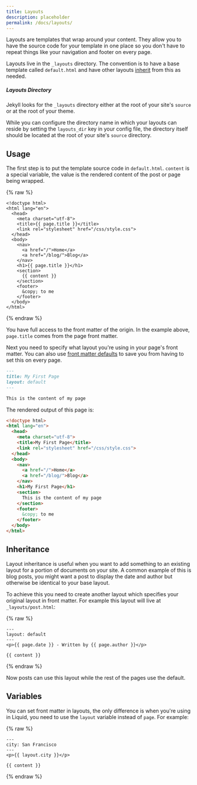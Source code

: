 ```yaml
---
title: Layouts
description: placeholder
permalink: /docs/layouts/
---
```

Layouts are templates that wrap around your content. They allow you to have the
source code for your template in one place so you don't have to repeat things
like your navigation and footer on every page.

Layouts live in the `_layouts` directory. The convention is to have a base
template called `default.html` and have other layouts [inherit](#inheritance)
from this as needed.

<div class="note">
  <h5>Layouts Directory</h5>
  <p>
    Jekyll looks for the <code>_layouts</code> directory either at the root of
    your site's <code>source</code> or at the root of your theme.
  </p>
  <p>
    While you can configure the directory name in which your layouts can reside by
    setting the <code>layouts_dir</code> key in your config file, the directory
    itself should be located at the root of your site's <code>source</code> directory.
  </p>
</div>


## Usage

The first step is to put the template source code in `default.html`. `content`
is a special variable, the value is the rendered content of the post or page
being wrapped.



{% raw %}
```liquid
<!doctype html>
<html lang="en">
  <head>
    <meta charset="utf-8">
    <title>{{ page.title }}</title>
    <link rel="stylesheet" href="/css/style.css">
  </head>
  <body>
    <nav>
      <a href="/">Home</a>
      <a href="/blog/">Blog</a>
    </nav>
    <h1>{{ page.title }}</h1>
    <section>
      {{ content }}
    </section>
    <footer>
      &copy; to me
    </footer>
  </body>
</html>
```
{% endraw %}

You have full access to the front matter of the origin. In the
example above, `page.title` comes from the page front matter.

Next you need to specify what layout you're using in your page's front matter.
You can also use
[front matter defaults](/docs/configuration/front-matter-defaults/) to save you
from having to set this on every page.

```markdown
---
title: My First Page
layout: default
---

This is the content of my page
```

The rendered output of this page is:

```html
<!doctype html>
<html lang="en">
  <head>
    <meta charset="utf-8">
    <title>My First Page</title>
    <link rel="stylesheet" href="/css/style.css">
  </head>
  <body>
    <nav>
      <a href="/">Home</a>
      <a href="/blog/">Blog</a>
    </nav>
    <h1>My First Page</h1>
    <section>
      This is the content of my page
    </section>
    <footer>
      &copy; to me
    </footer>
  </body>
</html>
```


## Inheritance

Layout inheritance is useful when you want to add something to an existing
layout for a portion of documents on your site. A common example of this is
blog posts, you might want a post to display the date and author but otherwise
be identical to your base layout.

To achieve this you need to create another layout which specifies your original
layout in front matter. For example this layout will live at
`_layouts/post.html`:

{% raw %}
```liquid
---
layout: default
---
<p>{{ page.date }} - Written by {{ page.author }}</p>

{{ content }}
```
{% endraw %}

Now posts can use this layout while the rest of the pages use the default.

## Variables

You can set front matter in layouts, the only difference is when you're
using in Liquid, you need to use the `layout` variable instead of `page`. For
example:

{% raw %}
```liquid
---
city: San Francisco
---
<p>{{ layout.city }}</p>

{{ content }}
```
{% endraw %}
